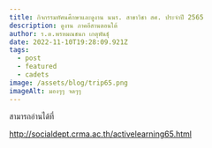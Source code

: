 ```yaml
---
title: กิจกรรมทัศนศึกษาและดูงาน นนร. สาขาวิชา สศ. ประจำปี 2565
description: ดูงาน ภาคอีสานตอนใต้
author: ร.ต.พรหมณชนก เกตุพันธุ์
date: 2022-11-10T19:28:09.921Z
tags:
  - post
  - featured
  - cadets
image: /assets/blog/trip65.png
imageAlt: มองๆๆ จดๆๆ
---
```

ส﻿ามารถอ่านได้ที่

<http://socialdept.crma.ac.th/activelearning65.html>